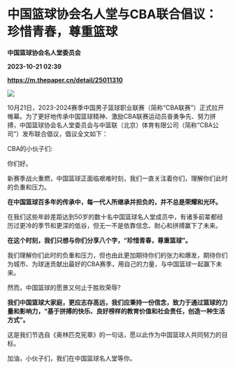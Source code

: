 # 中国篮球协会名人堂与CBA联合倡议：珍惜青春，尊重篮球
**中国篮球协会名人堂委员会**

**2023-10-21 02:39**

**https://m.thepaper.cn/detail/25011310**

![](https://imagecloud.thepaper.cn/thepaper/image/275/45/332.jpg)

10月21日，2023-2024赛季中国男子篮球职业联赛（简称“CBA联赛”）正式拉开帷幕。为了更好地传承中国篮球精神、激励CBA联赛运动员奋勇争先、努力拼搏，中国篮球协会名人堂委员会与中篮联（北京）体育有限公司（简称“CBA公司”）发布联合倡议，倡议全文如下：

CBA的小伙子们:

你们好。

新赛季战火重燃，中国篮球正面临艰难时刻，我们一直关注着你们，理解你们此时的负重和压力。

**在中国篮球百多年的传承中，每一代人所继承并担负的，并不总是荣耀和光环。**

在我们这些年龄差距达到50岁的数十名中国篮球名人堂成员中，有诸多前辈都经历过更冷的季节和更深的低谷，但无一不是依靠信念、耐心和拼搏赢下了未来。

**在这个时刻，我们只想与你们分享八个字，“珍惜青春，尊重篮球”。**

我们理解你们此时的负重和压力，但也由此更加期待你们的张力和爆发，期待你们为城市、为球迷贡献出最好的CBA赛季，用自己的力量，与中国篮球一起赢下未来。

然而，中国篮球的愿景又何止于胜败荣辱?

**我们中国篮球大家庭，更应志存高远，我们应秉持一份信念，致力于通过篮球的力量和影响力，“基于拼搏的快乐、良好榜样的教育价值和社会责任，创造一种生活方式”。**

这是我们节选自《奥林匹克宪章》的一句话，愿以此作为中国篮球人共同努力的目标。

加油，小伙子们，我们在中国篮球名人堂等你。